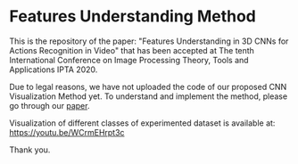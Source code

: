 # Features Understanding MethodThis is the repository of the paper: "Features Understanding in 3D CNNs for Actions Recognition in Video" that has been accepted at The tenth International Conference on Image Processing Theory, Tools and Applications IPTA 2020.[paper]: https://Due to legal reasons, we have not uploaded the code of our proposed CNN Visualization Method yet. To understand and implement the method, please go through our [paper][paper].Visualization of different classes of experimented dataset is available at:https://youtu.be/WCrmEHrpt3c  Thank you.